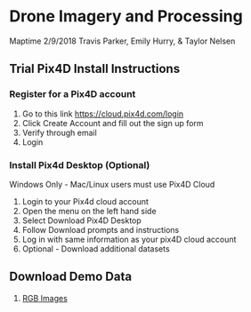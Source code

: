 # Drone Imagery and Processing 

Maptime 2/9/2018
Travis Parker, Emily Hurry, & Taylor Nelsen

## Trial Pix4D Install Instructions

### Register for a Pix4D account

1) Go to this link https://cloud.pix4d.com/login 
1) Click Create Account and fill out the sign up form
1) Verify through email
1) Login

### Install Pix4d Desktop (Optional)

Windows Only - Mac/Linux users must use Pix4D Cloud

1) Login to your Pix4d cloud account
1) Open the menu on the left hand side
1) Select Download Pix4D Desktop
1) Follow Download prompts and instructions
1) Log in with same information as your pix4D cloud account
1) Optional - Download additional datasets 

## Download Demo Data

1) [RGB Images](https://figshare.com/articles/sUAS_RGB_Example_Data/5862504)
